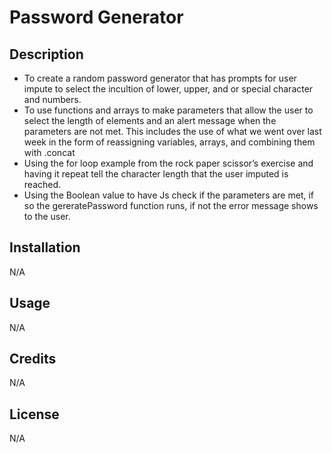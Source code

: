 # Password Generator 

## Description

- To create a random password generator that has prompts for user impute to select the incultion of lower, upper, and or special character and numbers. 
- To use functions and arrays to make parameters that allow the user to select the length of elements and an alert message when the parameters are not met. This includes the use of what we went over last week in the form of reassigning variables, arrays, and combining them with .concat
- Using the for loop example from the rock paper scissor’s exercise and having it repeat tell the character length that the user imputed is reached.
- Using the Boolean value to have Js check if the parameters are met, if so the gereratePassword function runs, if not the error message shows to the user. 

## Installation

N/A

## Usage

N/A

## Credits

N/A

## License

N/A
